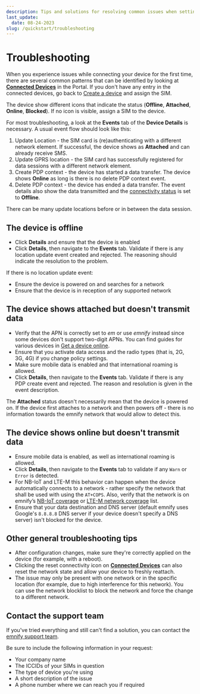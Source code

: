 ```yaml
---
description: Tips and solutions for resolving common issues when setting up your emnify account
last_update: 
  date: 08-24-2023
slug: /quickstart/troubleshooting
---
```


# Troubleshooting

When you experience issues while connecting your device for the first time, there are several common patterns that can be identified by looking at [**Connected Devices**](https://portal.emnify.com/connected-devices) in the Portal.
If you don't have any entry in the connected devices, go back to [Create a device](/quickstart/create-device) and assign the SIM.

The device show different icons that indicate the status
(**Offline**, **Attached**, **Online**, **Blocked**).
If no icon is visible, assign a SIM to the device.

For most troubleshooting, a look at the **Events** tab of the **Device Details** is necessary.
A usual event flow should look like this:

1. Update Location - the SIM card is (re)authenticating with a different network element.
If successful, the device shows as **Attached** and can already receive SMS.
1. Update GPRS location - the SIM card has successfully registered for data sessions with a different network element.
1. Create PDP context - the device has started a data transfer.
The device shows **Online** as long is there is no delete PDP context event.
1. Delete PDP context - the device has ended a data transfer.
The event details also show the data transmitted and the [connectivity status](/glossary#connectivity-status) is set to **Offline**.

There can be many update locations before or in between the data session.

## The device is offline

- Click **Details** and ensure that the device is enabled
- Click **Details**, then navigate to the **Events** tab. 
Validate if there is any location update event created and rejected. 
The reasoning should indicate the resolution to the problem. 

If there is no location update event:

- Ensure the device is powered on and searches for a network
- Ensure that the device is in reception of any supported network

## The device shows attached but doesn't transmit data

- Verify that the APN is correctly set to _em_ or use _emnify_ instead since some devices don't support two-digit APNs.
You can find guides for various devices in [Get a device online](/apn-configuration).
- Ensure that you activate data access and the radio types (that is, 2G, 3G, 4G) if you change policy settings.
- Make sure mobile data is enabled and that international roaming is allowed.
- Click **Details**, then navigate to the **Events** tab.
Validate if there is any PDP create event and rejected.
The reason and resolution is given in the event description.

The **Attached** status doesn't necessarily mean that the device is powered on.
If the device first attaches to a network and then powers off - there is no information towards the emnify network that would allow to detect this.

## The device shows online but doesn't transmit data

- Ensure mobile data is enabled, as well as international roaming is allowed.
- Click **Details**, then navigate to the **Events** tab to validate if any `Warn` or `Error` is detected.
- For NB-IoT and LTE-M this behavior can happen when the device automatically connects to a network - rather specify the network that shall be used with using the `AT+COPS`.
Also, verify that the network is on emnify’s [NB-IoT coverage](https://www.emnify.com/nb-iot-coverage) or [LTE-M network coverage](https://www.emnify.com/lte-m-coverage) list.
- Ensure that your data destination and DNS server (default emnify uses Google's `8.8.8.8` DNS server if your device doesn't specify a DNS server) isn't blocked for the device.

## Other general troubleshooting tips

- After configuration changes, make sure they're correctly applied on the device (for example, with a reboot).
- Clicking the reset connectivity icon on [**Connected Devices**](https://portal.emnify.com/connected-devices) can also reset the network state and allow your device to freshly reattach.
- The issue may only be present with one network or in the specific location (for example, due to high interference for this network).
You can use the network blocklist to block the network and force the change to a different network.

## Contact the support team

If you've tried everything and still can't find a solution, you can contact the [emnify support team](/support).

Be sure to include the following information in your request:

- Your company name
- The ICCIDs of your SIMs in question
- The type of device you're using
- A short description of the issue
- A phone number where we can reach you if required
